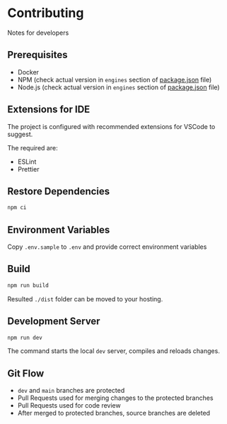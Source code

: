 # Contributing

Notes for developers

## Prerequisites

- Docker
- NPM (check actual version in `engines` section of [package.json](./package.json) file)
- Node.js (check actual version in `engines` section of [package.json](./package.json) file)

## Extensions for IDE

The project is configured with recommended extensions for VSCode to suggest.

The required are:

- ESLint
- Prettier

## Restore Dependencies

```bash
npm ci
```

## Environment Variables

Copy `.env.sample` to `.env` and provide correct environment variables

## Build

```bash
npm run build
```

Resulted `./dist` folder can be moved to your hosting.

## Development Server

```bash
npm run dev
```

The command starts the local `dev` server, compiles and reloads changes.

## Git Flow

- `dev` and `main` branches are protected
- Pull Requests used for merging changes to the protected branches
- Pull Requests used for code review
- After merged to protected branches, source branches are deleted
